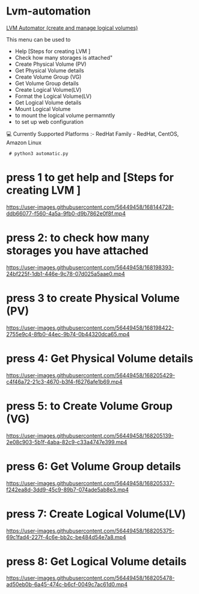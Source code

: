 # Lvm-automation
[LVM Automator (create and manage logical volumes)](https://www.linkedin.com/posts/parthanaboina-praveen_iiecbylw-vimaldaga-righteducation-activity-6836402090080911360-hw9M?utm_source=linkedin_share&utm_medium=member_desktop_web
) 


This menu can be used to

   - Help [Steps for creating LVM ]
   - Check how many storages is attached"
   - Create Physical Volume (PV)
   - Get Physical Volume details
   - Create Volume Group (VG)
   - Get Volume Group details
   - Create Logical Volume(LV)
   - Format the Logical Volume(LV)
   - Get Logical Volume details
   - Mount Logical Volume
   - to mount the logical volume permamntly
   - to set up web configuration 
        
💻 Currently Supported Platforms :-
  RedHat Family -
    RedHat,
    CentOS,
    Amazon Linux
    
     # python3 automatic.py
    
# **press 1 to get help and  [Steps for creating LVM ]**

https://user-images.githubusercontent.com/56449458/168144728-ddb66077-f560-4a5a-9fb0-d9b7862e0f8f.mp4


#  **press 2:  **to check how many storages you have attached****

https://user-images.githubusercontent.com/56449458/168198393-24bf225f-1db1-446e-9c78-07d025a5aae0.mp4

#  **press 3 **to create Physical Volume (PV)****


https://user-images.githubusercontent.com/56449458/168198422-2755e9c4-8fb0-44ec-9b74-0b44320dca65.mp4


#  **press 4: Get Physical Volume details**

https://user-images.githubusercontent.com/56449458/168205429-c4f46a72-21c3-4670-b3f4-f6276afe1b69.mp4


#  **press 5: to Create Volume Group (VG)**


https://user-images.githubusercontent.com/56449458/168205139-2e08c903-5b1f-4aba-82c9-c33a4747e399.mp4


#  press 6: **Get Volume Group details**

https://user-images.githubusercontent.com/56449458/168205337-f242ea8d-3dd9-45c9-89b7-074ade5ab8e3.mp4


#  **press 7: Create Logical Volume(LV)**

https://user-images.githubusercontent.com/56449458/168205375-69c1fad4-227f-4c6e-bb2c-be484d54e7a8.mp4


#  **press 8:  Get Logical Volume details**

https://user-images.githubusercontent.com/56449458/168205478-ad50eb0b-6a45-474c-b6cf-0049c7ac61d0.mp4







